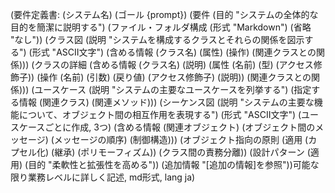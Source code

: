 (要件定義書: (システム名) (ゴール {prompt}) (要件 (目的 "システムの全体的な目的を簡潔に説明する") (ファイル・フォルダ構成 (形式 "Markdown") (省略 "なし")) (クラス図 (説明 "システムを構成するクラスとそれらの関係を図示する") (形式 "ASCII文字") (含める情報 (クラス名) (属性) (操作) (関連クラスとの関係))) (クラスの詳細 (含める情報 (クラス名) (説明) (属性 (名前) (型) (アクセス修飾子)) (操作 (名前) (引数) (戻り値) (アクセス修飾子) (説明)) (関連クラスとの関係))) (ユースケース (説明 "システムの主要なユースケースを列挙する") (指定する情報 (関連クラス) (関連メソッド))) (シーケンス図 (説明 "システムの主要な機能について、オブジェクト間の相互作用を表現する") (形式 "ASCII文字") (ユースケースごとに作成, 3つ) (含める情報 (関連オブジェクト) (オブジェクト間のメッセージ) (メッセージの順序) (制御構造))) (オブジェクト指向の原則 (適用 (カプセル化) (継承) (ポリモーフィズム)) (クラス間の責務分離)) (設計パターン (適用) (目的 "柔軟性と拡張性を高める")) (追加情報 "[追加の情報]を参照"))可能な限り業務レベルに詳しく記述, md形式, lang ja)